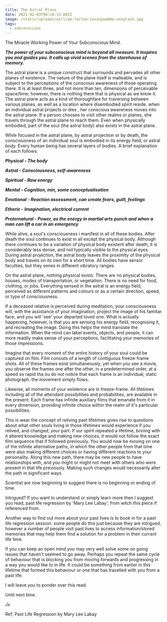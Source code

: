 ```yaml
---
title: The Astral Plane
date: 2021-02-03T00:18:13.602Z
image: /static/uploads/william-farlow-ievazpwq0mw-unsplash.jpg
tags:
  - subconscious
---
```

The Miracle Working Power of Your Subconscious Mind.

***The power of your subconscious mind is beyond all measure. It inspires you and guides you. It calls up vivid scenes from the storehouse of memory.***

The astral plane is a unique construct that surrounds and pervades all other planes of existence. The nature of the plane itself is malleable, and is subject to the perceptions of the conscious awareness of those operating there. It is at least three, and not more than ten, dimensions of perceivable space/time; however, there is nothing there that is physical as we know it. The astral plane acts as a kind of thoroughfare for traversing between various planes, as well as a location where disembodied spirit reside. when an individual astral projects or dies , her conscious awareness moves into the astral plane. If a person chooses to visit other realms or planes, she travels through the astral plane to reach them. Even when physically embodied, part of the soul (the astral body) also exists in the astral plane. 

While focused in the astral plane, by astral projection or by death, the consciousness of an individual soul is embodied in its energy field, or astral body. Every human being has several layers of bodies. A brief explanation of each follows: 

***Physical - The body***

***Astral - Consciousness, self-awareness*** 

***Spiritual - Raw energy***

***Mental - Cognition, min, some conceptualisation*** 

***Emotional - Reaction assessment, can create fears, guilt, feelings***

***Etheric - Imagination, electrical current***

***Preternatural - Power, as the energy in martial arts punch and when a man can lift a car in an emergency***

While alive, a soul's consciousness i manifest in all of these bodies. After death the soul continues to exist in all except the physical body. Although there continues to be a variation of physical body existent after death, it is considerably less dense, and not typically visible to the physical eyes. During astral projection, the astral body leaves the proximity of the physical body and travels on its own for a short time. All bodies have sensor faculties, but they senes in different vibratory ranges. 

On the astral plane, nothing physical exists. There are no physical bodies, houses, modes of transportation, or vegetation. There is no need for food, clothing, or jobs. Everything sensed in the astral is an energy field, perceived as different patterns and colours or as a certain direction, speed, or type of consciousness. 

If a deceased relative is perceived during meditation, your consciousness will, with the assistance of your imagination, project the image of his familiar face, and you will 'see' your departed loved one. What is actually happening, however, is that you are sensing his energy field, recognising it, and recreating the image. Doing this helps the mind translate the information. When the mind can label events, objects, and people, it can more readily make sense of your perceptions, facilitating your memories of those impressions. 

Imagine that every moment of the entire history of your soul could be captured on film. Film consists of a length of contiguous freeze-frame shots. All of these frames exist simultaneously, yet when you see a movie, you observe the frames one after the other, in a predetermined order, at a speed so rapid tha ou do not notice that each frame is an individual, static photograph. the movement simply flows.

Likewise, all moments of your existence are in freeze-frame. All lifetimes including all of the attendant possibilities and probabilities, are available in the present. Each frame has infinite auxiliary films that emanate from it in every dimension, providing infinite choice within the realm of it's particular possibilities. 

This is wear the concept of reliving past lifetimes gives rise to questions about what other souls living in those lifetimes would experience if you relived, and changed, your part. If our spirit repeated a lifetime, brining with it altered knowledge and making new choices, it would not follow the exact film sequence that if followed previously. You would now be moving on one of the infinite alternative paths, in which the other people from that time were also making different choices or having different reactions to your personality. Along this new path, there may be new people to have relationships with, and you might or might not meet with others who were present in that life previously. Making such changes would necessarily alter the path in significant ways. 

Scientist are now beginning to suggest there is no beginning or ending of time. 

Intrigued?  If you want to understand or simply learn more then I suggest you read, past life regression by 'Mary Lee Labay', from witch this piece if referenced from. 

Another way to find out more about your past lives is to book in for a past life regression session. some people do this just because they are intrigued, however a number of people visit past lives to access information/stored memories that may help them find a solution for a problem in their currant life time. 

If you can keep an open mind you may very well solve some on going issues that haven't seemed to go away. Perhaps you repeat the same cycle of behaviour that is blocking you from moving forwards and progressing in a way you would like to in life. It could be something from earlier in this lifetime that formed this behaviour or one that has travelled with you from a past life. 

I will leave you to ponder over this read. 

Until next time. 

Jx 



Ref; Past Life Regression by Mary Lee Labay